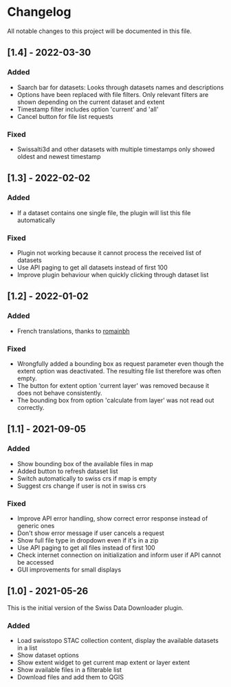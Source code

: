 # Changelog
All notable changes to this project will be documented in this file.

## [1.4] - 2022-03-30
### Added
- Saarch bar for datasets: Looks through datasets names and descriptions
- Options have been replaced with file filters. Only relevant filters are shown depending on the current dataset and extent
- Timestamp filter includes option 'current' and 'all'
- Cancel button for file list requests

### Fixed
- Swissalti3d and other datasets with multiple timestamps only showed oldest and newest timestamp

## [1.3] - 2022-02-02
### Added
- If a dataset contains one single file, the plugin will list this file automatically

### Fixed
- Plugin not working because it cannot process the received list of datasets
- Use API paging to get all datasets instead of first 100
- Improve plugin behaviour when quickly clicking through dataset list

## [1.2] - 2022-01-02
### Added
- French translations, thanks to [romainbh](https://github.com/romainbh)
### Fixed
- Wrongfully added a bounding box as request parameter even though the extent option was deactivated. The resulting file list therefore was often empty.
- The button for extent option 'current layer' was removed because it does not behave consistently.
- The bounding box from option 'calculate from layer' was not read out correctly.

## [1.1] - 2021-09-05
### Added
- Show bounding box of the available files in map
- Added button to refresh dataset list
- Switch automatically to swiss crs if map is empty
- Suggest crs change if user is not in swiss crs 
### Fixed
- Improve API error handling, show correct error response instead of generic ones
- Don't show error message if user cancels a request
- Show full file type in dropdown even if it's in a zip
- Use API paging to get all files instead of first 100
- Check internet connection on initialization and inform user if API cannot be accessed
- GUI improvements for small displays

## [1.0] - 2021-05-26
This is the initial version of the Swiss Data Downloader plugin.
### Added
- Load swisstopo STAC collection content, display the available datasets in a list
- Show dataset options
- Show extent widget to get current map extent or layer extent
- Show available files in a filterable list
- Download files and add them to QGIS
